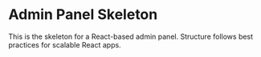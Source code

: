 # Admin Panel Skeleton

This is the skeleton for a React-based admin panel. Structure follows best practices for scalable React apps.
